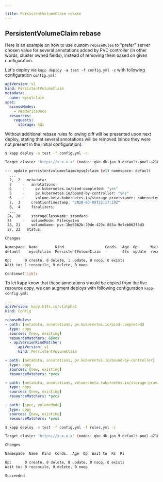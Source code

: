```yaml
---

title: PersistentVolumeClaim rebase
---
```

## PersistentVolumeClaim rebase

Here is an example on how to use custom `rebaseRules` to "prefer" server chosen value for several annotations added by PVC controller (in other words, cluster owned fields), instead of removing them based on given configuration.

Let's deploy via `kapp deploy -a test -f config.yml -c` with following configuration `config.yml`:

```yaml
apiVersion: v1
kind: PersistentVolumeClaim
metadata:
  name: mysqlclaim
spec:
  accessModes:
    - ReadWriteOnce
  resources:
    requests:
      storage: 5Gi
```

Without additional rebase rules following diff will be presented upon next deploy, stating that several annotations will be removed (since they were not present in the initial configuration):

```bash
$ kapp deploy -a test -f config.yml -c

Target cluster 'https://x.x.x.x' (nodes: gke-dk-jan-9-default-pool-a218b1c9-55sl, 3+)

--- update persistentvolumeclaim/mysqlclaim (v1) namespace: default
  ...
  2,  2   metadata:
  3     -   annotations:
  4     -     pv.kubernetes.io/bind-completed: "yes"
  5     -     pv.kubernetes.io/bound-by-controller: "yes"
  6     -     volume.beta.kubernetes.io/storage-provisioner: kubernetes.io/gce-pd
  7,  3     creationTimestamp: "2020-03-08T22:17:29Z"
  8,  4     finalizers:
  ...
 24, 20     storageClassName: standard
 25     -   volumeMode: Filesystem
 26, 21     volumeName: pvc-1be63b2b-20de-429c-863a-9e7eb062f5d3
 27, 22   status:

Changes

Namespace  Name        Kind                   Conds.  Age  Op      Wait to    Rs  Ri
default    mysqlclaim  PersistentVolumeClaim  -       43s  update  reconcile  ok  -

Op:      0 create, 0 delete, 1 update, 0 noop, 0 exists
Wait to: 1 reconcile, 0 delete, 0 noop

Continue? [yN]:
```

To let kapp know that these annotations should be copied from the live resource copy, we can augment deploys with following configuration `kapp-config.yml`:

```yaml
---
apiVersion: kapp.k14s.io/v1alpha1
kind: Config

rebaseRules:
- path: [metadata, annotations, pv.kubernetes.io/bind-completed]
  type: copy
  sources: [new, existing]
  resourceMatchers: &pvcs
  - apiVersionKindMatcher:
      apiVersion: v1
      kind: PersistentVolumeClaim

- path: [metadata, annotations, pv.kubernetes.io/bound-by-controller]
  type: copy
  sources: [new, existing]
  resourceMatchers: *pvcs

- path: [metadata, annotations, volume.beta.kubernetes.io/storage-provisioner]
  type: copy
  sources: [new, existing]
  resourceMatchers: *pvcs

- path: [spec, volumeMode]
  type: copy
  sources: [new, existing]
  resourceMatchers: *pvcs
```

```bash
$ kapp deploy -a test -f config.yml -f rules.yml -c

Target cluster 'https://x.x.x.x' (nodes: gke-dk-jan-9-default-pool-a218b1c9-55sl, 3+)

Changes

Namespace  Name  Kind  Conds.  Age  Op  Wait to  Rs  Ri

Op:      0 create, 0 delete, 0 update, 0 noop, 0 exists
Wait to: 0 reconcile, 0 delete, 0 noop

Succeeded
```
